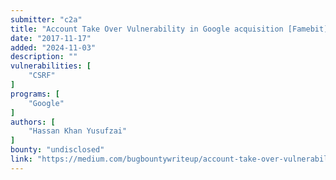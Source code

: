 ```yaml
---
submitter: "c2a"
title: "Account Take Over Vulnerability in Google acquisition [Famebit]"
date: "2017-11-17"
added: "2024-11-03"
description: ""
vulnerabilities: [
    "CSRF"
]
programs: [
    "Google"
]
authors: [
    "Hassan Khan Yusufzai"
]
bounty: "undisclosed"
link: "https://medium.com/bugbountywriteup/account-take-over-vulnerability-in-google-acquisition-famebit-e93b1a0a7af9"
---
```





